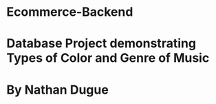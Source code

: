 # Ecommerce-Backend
# Database Project demonstrating Types of Color and Genre of Music
# By Nathan Dugue
